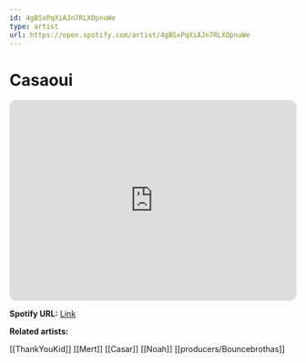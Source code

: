 ```yaml
---
id: 4gBSxPqXiAJn7RLXOpnuWe
type: artist
url: https://open.spotify.com/artist/4gBSxPqXiAJn7RLXOpnuWe
---
```

# Casaoui

<iframe style="border-radius:12px" src="https://open.spotify.com/embed/artist/4gBSxPqXiAJn7RLXOpnuWe" width="100%" height="352" frameBorder="0" allowfullscreen="" allow="autoplay; clipboard-write; encrypted-media; fullscreen; picture-in-picture" loading="lazy"></iframe>

**Spotify URL:** [Link](https://open.spotify.com/artist/4gBSxPqXiAJn7RLXOpnuWe)

**Related artists:**

[[ThankYouKid]]
[[Mert]]
[[Casar]]
[[Noah]]
[[producers/Bouncebrothas]]

